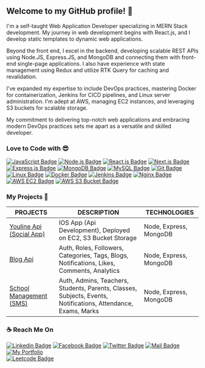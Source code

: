 ## Welcome to my GitHub profile! 🚀

<p>I'm a self-taught Web Application Developer specializing in MERN Stack development. My journey in web development begins with React.js, and I develop static templates to dynamic web applications.</p>

<p>Beyond the front end, I excel in the backend, developing scalable REST APIs using Node.JS, Express.JS, and MongoDB and connecting them with front-end single-page applications. I also have experience with state management using Redux and utilize RTK Query for caching and revalidation.</p>

<p>I've expanded my expertise to include DevOps practices, mastering Docker for containerization, Jenkins for CICD pipelines, and Linux server administration. I'm adept at AWS, managing EC2 instances, and leveraging S3 buckets for scalable storage.</p>

<p>My commitment to delivering top-notch web applications and embracing modern DevOps practices sets me apart as a versatile and skilled developer.</p>


### Love to Code with 😎
[![JavaScript Badge](https://img.shields.io/badge/JavaScript-F7DF1E?style=for-the-badge&labelColor=black&logo=javascript&logoColor=F7DF1E)](#)
[![Node.js Badge](https://img.shields.io/badge/Node.js-339933?style=for-the-badge&labelColor=black&logo=node.js&logoColor=339933)](#)
[![React.js Badge](https://img.shields.io/badge/React.js-61DAFB?style=for-the-badge&labelColor=black&logo=react&logoColor=61DAFB)](#)
[![Next.js Badge](https://img.shields.io/badge/next.js-00425A?style=for-the-badge&labelColor=black&logo=nextdotjs&logoColor=white)](#) 
[![Express.js Badge](https://img.shields.io/badge/Express.js-DDDDDD?style=for-the-badge&labelColor=black&logo=express&logoColor=white)](#) 
[![MongoDB Badge](https://img.shields.io/badge/MongoDB-47A248?style=for-the-badge&labelColor=black&logo=mongodb&logoColor=47A248)](#)
[![MySQL Badge](https://img.shields.io/badge/MySQL-4479A1?style=for-the-badge&labelColor=black&logo=mysql&logoColor=4479A1)](#)
[![Git Badge](https://img.shields.io/badge/Git-F05032?style=for-the-badge&labelColor=black&logo=git&logoColor=F05032)](#)
[![Linux Badge](https://img.shields.io/badge/Linux-FCC624?style=for-the-badge&labelColor=black&logo=linux&logoColor=FCC624)](#)
[![Docker Badge](https://img.shields.io/badge/Docker-2496ED?style=for-the-badge&labelColor=black&logo=docker&logoColor=2496ED)](#)
[![Jenkins Badge](https://img.shields.io/badge/Jenkins-D24939?style=for-the-badge&labelColor=black&logo=jenkins&logoColor=D24939)](#)
[![Nginx Badge](https://img.shields.io/badge/Nginx-009639?style=for-the-badge&labelColor=black&logo=nginx&logoColor=009639)](#)
[![AWS EC2 Badge](https://img.shields.io/badge/AWS%20EC2-232F3E?style=for-the-badge&labelColor=FF9900&logo=amazon-aws&logoColor=white)](#)
[![AWS S3 Bucket Badge](https://img.shields.io/badge/AWS%20S3-FF9900?style=for-the-badge&labelColor=232F3E&logo=amazon-s3&logoColor=white)](#)

### My Projects 🚀

|PROJECTS | DESCRIPTION | TECHNOLOGIES| 
| ------ | ------ | ------ |
| <a href="https://documenter.getpostman.com/view/11483431/2s8Z73xVnP" target="_blank">Youline Api (Social App) </a> | IOS App (Api Development), Deployed on EC2, S3 Bucket Storage | Node, Express, MongoDB |
| <a href="https://documenter.getpostman.com/view/11483431/2s9YC32Zpi" target="_blank">Blog Api</a> | Auth, Roles, Followers, Categories, Tags, Blogs, Notifications, Likes, Comments, Analytics | Node, Express, MongoDB |
| <a href="https://documenter.getpostman.com/view/11483431/2s9YC32Zu5" target="_blank">School Management (SMS)</a> | Auth, Admins, Teachers, Students, Parents, Classes, Subjects, Events, Notifications, Attendance, Exams, Marks | Node, Express, MongoDB |

 
### ☕ Reach Me On
[![Linkedin Badge](https://img.shields.io/badge/LinkedIn-0077B5?style=for-the-badge&logo=linkedin&logoColor=white)](https://www.linkedin.com/in/pronazmul) 
[![Facebook Badge](https://img.shields.io/badge/Facebook-1877F2?style=for-the-badge&logo=facebook&logoColor=white)](https://www.facebook.com/devnazmul) 
[![Twitter Badge](https://img.shields.io/badge/Twitter-1DA1F2?style=for-the-badge&logo=twitter&logoColor=white)](https://twitter.com/pronazmul) 
[![Mail Badge](https://img.shields.io/badge/Gmail-D14836?style=for-the-badge&logo=gmail&logoColor=white)](mailto:developernazmul@gmail.com)
[![My Portfolio](https://img.shields.io/badge/Portfolio-0A0A0A?style=for-the-badge&logo=dev.to&logoColor=white)](http://103.107.184.159)	
[![Leetcode Badge](https://img.shields.io/badge/Leetcode-D14836?style=for-the-badge&logo=leetcode&logoColor=white)](https://leetcode.com/pronazmul) 
